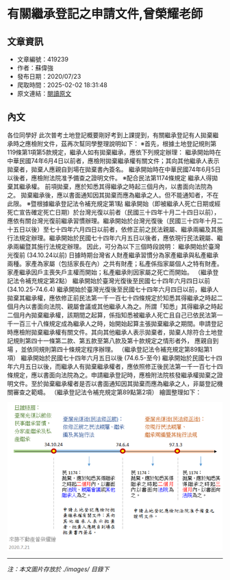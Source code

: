# 有關繼承登記之申請文件,曾榮耀老師

## 文章資訊
- 文章編號：419239
- 作者：蘇偉強
- 發布日期：2020/07/23
- 爬取時間：2025-02-02 18:31:48
- 原文連結：[閱讀原文](https://real-estate.get.com.tw/Columns/detail.aspx?no=419239)

## 內文
各位同學好
此次普考土地登記概要剛好考到上課提到，有關繼承登記有人拋棄繼承時之應檢附文件，茲再次幫同學整理說明如下：
※首先，根據土地登記規則第119條第1項第5款規定，繼承人如有拋棄繼承，應依下列規定辦理：
繼承開始時在中華民國74年6月4日以前者，應檢附拋棄繼承權有關文件；其向其他繼承人表示拋棄者，拋棄人應親自到場在拋棄書內簽名。
繼承開始時在中華民國74年6月5日以後者，應檢附法院准予備查之證明文件。
※配合民法第1174條規定
繼承人得拋棄其繼承權。
前項拋棄，應於知悉其得繼承之時起三個月內，以書面向法院為之。
拋棄繼承後，應以書面通知因其拋棄而應為繼承之人。但不能通知者，不在此限。
※暨根據繼承登記法令補充規定第1點
繼承開始（即被繼承人死亡日期或經死亡宣告確定死亡日期）於台灣光復以前者（民國三十四年十月二十四日以前），應依有關台灣光復前繼承習慣辦理。繼承開始於台灣光復後（民國三十四年十月二十五日以後）至七十四年六月四日以前者，依修正前之民法親屬、繼承兩編及其施行法規定辦理。繼承開始於民國七十四年六月五日以後者，應依現行民法親屬、繼承兩編暨其施行法規定辦理。
因此，可分為以下三個時段說明：
繼承開始於臺灣光復前 (34.10.24以前)
日據時期台灣省人財產繼承習慣分為家產繼承與私產繼承兩種。家產為家屬（包括家長在內）之共有財產；私產係指家屬個人之特有財產。
家產繼承因戶主喪失戶主權而開始；私產繼承則因家屬之死亡而開始。
（繼承登記法令補充規定第2點）
繼承開始於臺灣光復後至民國七十四年六月四日以前 (34.10.25-74.6.4)
繼承開始於臺灣光復後至民國七十四年六月四日以前，繼承人拋棄其繼承權，應依修正前民法第一千一百七十四條規定於知悉其得繼承之時起二個月內以書面向法院、親屬會議或其他繼承人為之。所謂「知悉」其得繼承之時起二個月內拋棄繼承權，該期間之起算，係指知悉被繼承人死亡且自己已依民法第一千一百三十八條規定成為繼承人之時，始開始起算主張拋棄繼承之期間。申請登記時應檢附拋棄繼承權有關文件。其向其他繼承人表示拋棄者，拋棄人除符合土地登記規則第四十一條第二款、第五款至第八款及第十款規定之情形者外，
應親自到場
，並依同規則第四十條規定程序辦理。
（繼承登記法令補充規定第89點第1項）
繼承開始於民國七十四年六月五日以後 (74.6.5-至今)
繼承開始於民國七十四年六月五日以後，而繼承人有拋棄繼承權者，應依照修正後民法第一千一百七十四條規定，應以書面向法院為之。申請繼承登記時，應檢附法院核發繼承權拋棄之證明文件。至於拋棄繼承權者是否以書面通知因其拋棄而應為繼承之人，非屬登記機關審查之範疇。
（繼承登記法令補充規定第89點第2項）
繪圖整理如下：

![圖片](./images/419239_4244d424.png)


---
*注：本文圖片存放於 ./images/ 目錄下*
